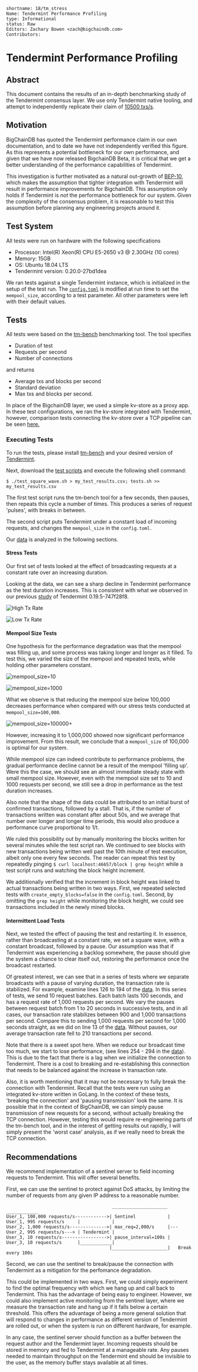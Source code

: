 ```
shortname: 18/tm_stress
Name: Tendermint Performance Profiling
type: Informational
status: Raw
Editors: Zachary Bowen <zach@bigchaindb.com>
Contributors: 
```

# Tendermint Performance Profiling

## Abstract
This document contains the results of an in-depth benchmarking study of the Tendermint consensus layer. We use only Tendermint native tooling, and attempt to independently replicate their claim of [10500 txs/s][tm_benchmark_claim].

## Motivation
BigChainDB has quoted the Tendermint performance claim in our own documentation, and to date we have not independently verified this figure. As this represents a potential bottleneck for our own performance, and given that we have now released BigchainDB Beta, it is critical that we get a better understanding of the performance capabilities of Tendermint.

This investigation is further motivated as a natural out-growth of [BEP-10], which makes the assumption that tighter integration with Tendermint will result in performance improvements for BigchainDB. This assumption only holds if Tendermint is *not* the performance bottleneck for our system. Given the complexity of the consensus problem, it is reasonable to test this assumption before planning any engineering projects around it.

## Test System
All tests were run on hardware with the following specifications

* Processor: Intel(R) Xeon(R) CPU E5-2650 v3 @ 2.30GHz (10 cores)
* Memory: 15GB
* OS: Ubuntu 18.04 LTS
* Tendermint version: 0.20.0-27bd1dea

We ran tests against a single Tendermint instance, which is initialized in the setup of the test run. The [``config.toml``][config.toml] is modified at run time to set the ``mempool_size``, according to a test parameter. All other parameters were left with their default values.

## Tests
All tests were based on the [tm-bench] benchmarking tool. The tool specifies

* Duration of test
* Requests per second
* Number of connections

and returns

* Average txs and blocks per second
* Standard deviation
* Max txs and blocks per second.

In place of the BigchainDB layer, we used a simple kv-store as a proxy app. In these test configurations, we ran the kv-store integrated with Tendermint, however, comparison tests connecting the kv-store over a TCP pipeline can be seen [here.][comparison_tests]

### Executing Tests

To run the tests, please install [tm-bench] and your desired version of [Tendermint].

Next, download the [test scripts][scripts] and execute the following shell command:

``$ ./test_square_wave.sh > my_test_results.csv; tests.sh >> my_test_results.csv``

The first test script runs the tm-bench tool for a few seconds, then pauses, then repeats this cycle a number of times. This produces a series of request 'pulses', with breaks in between.

The second script puts Tendermint under a constant load of incoming requests, and changes the ``mempool_size`` in the ``config.toml``.

Our [data] is analyzed in the following sections.

#### Stress Tests
Our first set of tests looked at the effect of broadcasting requests at a constant rate over an increasing duration.

Looking at the data, we can see a sharp decline in Tendermint performance as the test duration increases. This is consistent with what we observed in our previous [study][comparison_tests] of Tendermint 0.19.5-747f28f8.

![High Tx Rate][high_tx_rate]

![Low Tx Rate][low_tx_rate]

#### Mempool Size Tests
One hypothesis for the performance degradation was that the mempool was filling up, and some process was taking longer and longer as it filled. To test this, we varied the size of the mempool and repeated tests, while holding other parameters constant.

![mempool_size=10]

![mempool_size=1000]

What we observe is that reducing the mempool size below 100,000 decreases performance when compared with our stress tests conducted at ``mempool_size=100,000``.

![mempool_size=100000+]

However, increasing it to 1,000,000 showed now significant performance improvement. From this result, we conclude that a ``mempool_size`` of 100,000 is optimal for our system.

While mempool size can indeed contribute to performance problems, the gradual performance decline cannot be a result of the mempool 'filling up'. Were this the case, we should see an almost immediate steady state with small mempool size. However, even with the mempool size set to 10 and 1000 requests per second, we still see a drop in performance as the test duration increases.

Also note that the shape of the data could be attributed to an initial burst of confirmed transactions, followed by a stall. That is, if the number of transactions written was constant after about 50s, and we average that number over longer and longer time periods, this would also produce a performance curve proportional to 1/t.

We ruled this possibility out by manually monitoring the blocks written for several minutes while the test script ran. We continued to see blocks with new transactions being written well past the 10th minute of test execution, albeit only one every few seconds. The reader can repeat this test by repeatedly pinging ``$ curl localhost:46657/block | grep height`` while a test script runs and watching the block height increment.

We additionally verified that the increment in block height was linked to actual transactions being written in two ways. First, we repeated selected tests with `create_empty_blocks=false` in the `config.toml`. Second, by omitting the `grep height` while monitoring the block height, we could see transactions included in the newly mined blocks.

#### Intermittent Load Tests
Next, we tested the effect of pausing the test and restarting it. In essence, rather than broadcasting at a constant rate, we set a square wave, with a constant broadcast, followed by a pause. Our assumption was that if Tendermint was experiencing a backlog somewhere, the pause should give the system a chance to clear itself out, restoring the performance once the broadcast restarted.

Of greatest interest, we can see that in a series of tests where we separate broadcasts with a pause of varying duration, the transaction rate is stabilized. For example, examine lines 126 to 194 of the [data]. In this series of tests, we send 10 request batches. Each batch lasts 100 seconds, and has a request rate of 1,000 requests per second. We vary the pauses between request batch from 1 to 20 seconds in successive tests, and in all cases, our transaction rate stabilizes between 900 and 1,000 transactions per second. Compare this to sending 1,000 requests per second for 1,000 seconds straight, as we did on line 13 of the [data]. Without pauses, our average transaction rate fell to 210 transactions per second.

Note that there is a sweet spot here. When we reduce our broadcast time too much, we start to lose performance, (see lines 254 - 294 in the [data]). This is due to the fact that there is a lag when we initialize the connection to Tendermint. There is a cost to breaking and re-establishing this connection that needs to be balanced against the increase in transaction rate.

Also, it is worth mentioning that it may not be necessary to fully break the connection with Tendermint. Recall that the tests were run using an integrated kv-store written in GoLang. In the context of these tests, 'breaking the connection' and 'pausing transmission' look the same. It is possible that in the context of BigChainDB, we can simply pause transmission of new requests for a second, without actually breaking the TCP connection. However, testing this would require re-engineering parts of the tm-bench tool, and in the interest of getting results out rapidly, I will simply present the 'worst case' analysis, as if we really need to break the TCP connection.

## Recommendations

We recommend implementation of a sentinel server to field incoming requests to Tendermint. This will offer several benefits.

First, we can use the sentinel to protect against DoS attacks, by limiting the number of requests from any given IP address to a reasonable number.

                                            _____________________                                ____________
    User_1, 100,000 requests/s------------>| Sentinel            |   User_1, 995 requests/s     |            |
    User_2, 1,000 requests/s-------------->| max_req=2,000/s     |---User_2, 995 requests/s---> | Tendermint |
    User_3, 10 requests/s----------------->| pause_interval=100s |   User_3, 10 requests/s      |____________|
                                           |_____________________|   Break every 100s

Second, we can use the sentinel to break/pause the connection with Tendermint as a mitigation for the perfomance degradation.

This could be implemented in two ways. First, we could simply experiment to find the optimal frequency with which we hang up and call back to Tendermint. This has the advantage of being easy to engineer. However, we could also implement active monitoring from the sentinel layer, where we measure the transaction rate and hang up if it falls below a certain threshold. This offers the advantage of being a more general solution that will respond to changes in performance as different version of Tendermint are rolled out, or when the system is run on different hardware, for example.

In any case, the sentinel server should function as a buffer between the request author and the Tendermint layer. Incoming requests should be stored in memory and fed to Tendermint at a manageable rate. Any pauses needed to maintain throughput on the Tendermint end should be invisible to the user, as the memory buffer stays available at all times.

[tm_benchmark_claim]: https://github.com/tendermint/tendermint/wiki/Benchmarks
[Tendermint]: http://tendermint.readthedocs.io/projects/tools/en/master/install.html
[BEP-10]: https://github.com/bigchaindb/BEPs/blob/master/10/README.md
[tm-bench]: https://github.com/tendermint/tools/tree/master/tm-bench
[comparison_tests]: https://github.com/bigchaindb/BEPs/blob/master/10/benchmark_tcp_pipeline.md
[high_tx_rate]: ./figures/high_tx_rate.png
[low_tx_rate]: ./figures/low_tx_rate.png
[mempool_size=10]: ./figures/mempool_size=10.png
[mempool_size=1000]: ./figures/mempool_size=1000.png
[mempool_size=100000+]: ./figures/mempool_size=100000+.png
[scripts]: ./scripts
[data]: ./data/tendermint_mempool_tests_15_6_2018.csv
[config.toml]: ./data/config.toml